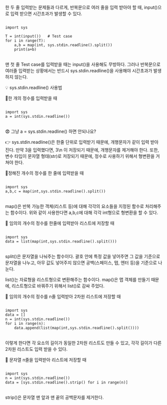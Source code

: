 한 두 줄 입력받는 문제들과 다르게, 
반복문으로 여러 줄을 입력 받아야 할 때,
input()으로 입력 받으면 시간초과가 발생할 수 있다.

<pre>
<code>
import sys

T = int(input())   # Test case
for i in range(T):
    a,b = map(int, sys.stdin.readline().split())
    print(a+b)
</code>
</pre>

맨 첫 줄 Test case를 입력받을 때는 input()을 사용해도 무방하다.
그러나 반복문으로 여러줄 입력받는 상황에서는 반드시 
sys.stdin.readline()을 사용해야 시간초과가 발생하지 않는다.

💡 sys.stdin.readline() 사용법

📌한 개의 정수를 입력받을 때

<pre>
<code>
import sys
a = int(sys.stdin.readline())
</code>
</pre>

😨 그냥 a = sys.stdin.readline() 하면 안되나요?

👉 sys.stdin.readline()은 한줄 단위로 입력받기 때문에, 
   개행문자가 같이 입력 받아진다.
   만약 3을 입력했다면, 3\n 이 저장되기 때문에, 개행문자를 제거해야 한다.
   또한, 변수 타입이 문자열 형태(str)로 저장되기 때문에, 
   정수로 사용하기 위해서 형변환을 거쳐야 한다.

📌정해진 개수의 정수를 한 줄에 입력받을 때
<pre>
<code>
import sys
a,b,c = map(int,sys.stdin.readline().split())
</code>
</pre>

map()은 반복 가능한 객체(리스트 등)에 대해 각각의 요소들을 지정된 함수로 처리해주는 함수이다.
위와 같이 사용한다면 a,b,c에 대해 각각 int형으로 형변환을 할 수 있다.

📌 임의의 개수의 정수를 한줄에 입력받아 리스트에 저장할 때
<pre>
<code>
import sys
data = list(map(int,sys.stdin.readline().split()))
</code>
</pre>

split()은 문자열을 나눠주는 함수이다.
괄호 안에 특정 값을 넣어주면 그 값을 기준으로 문자열을 나누고, 
아무 값도 넣어주지 않으면 공백(스페이스, 탭, 엔터 등)을 기준으로 나눈다.

list()는 자료형을 리스트형으로 변환해주는 함수이다.
map()은 맵 객체를 만들기 때문에, 리스트형으로 바꿔주기 위해서 list()로 감싸 주었다.

📌 임의의 개수의 정수를 n줄 입력받아 2차원 리스트에 저장할 때
<pre>
<code>
import sys
data = []
n = int(sys.stdin.readline())
for i in range(n):
    data.append(list(map(int,sys.stdin.readline().split())))
</code>
</pre>
이렇게 한다면 각 요소의 길이가 동일한 2차원 리스트도 만들 수 있고,
각각 길이가 다른 2차원 리스트도 입력 받을 수 있다.

📌 문자열 n줄을 입력받아 리스트에 저장할 때
<pre>
<code>
import sys
n = int(sys.stdin.readline())
data = [sys.stdin.readline().strip() for i in range(n)]
</code>
</pre>
strip()은 문자열 맨 앞과 맨 끝의 공백문자를 제거한다.
